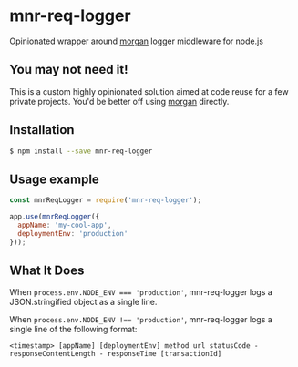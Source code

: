# mnr-req-logger

Opinionated wrapper around [morgan](https://www.npmjs.com/package/morgan) logger middleware for node.js

## You may not need it!

This is a custom highly opinionated solution aimed at code reuse for a few private projects. You'd be better off using [morgan](https://www.npmjs.com/package/morgan) directly.


## Installation

```bash
$ npm install --save mnr-req-logger
```

## Usage example

```javascript
const mnrReqLogger = require('mnr-req-logger');

app.use(mnrReqLogger({
  appName: 'my-cool-app',
  deploymentEnv: 'production'
}));
```

## What It Does

When `process.env.NODE_ENV === 'production'`, mnr-req-logger logs a JSON.stringified object as a single line.

When `process.env.NODE_ENV !== 'production'`, mnr-req-logger logs a single line of the following format:

`<timestamp> [appName] [deploymentEnv] method url statusCode - responseContentLength - responseTime [transactionId]`
